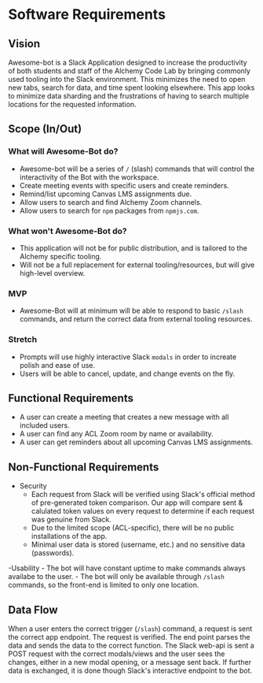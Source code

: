 # Software Requirements

## Vision

Awesome-bot is a Slack Application designed to increase the productivity of both students and staff of the Alchemy Code Lab by bringing commonly used tooling into the Slack environment.  This minimizes the need to open new tabs, search for data, and time spent looking elsewhere.  This app looks to minimize data sharding and the frustrations of having to search multiple locations for the requested information.

## Scope (In/Out)

### What will Awesome-Bot do?

  - Awesome-bot will be a series of `/` (slash) commands that will control the interactivity of the Bot with the workspace.
  - Create meeting events with specific users and create reminders.
  - Remind/list upcoming Canvas LMS assignments due.
  - Allow users to search and find Alchemy Zoom channels.
  - Allow users to search for `npm` packages from `npmjs.com`.

### What won't Awesome-Bot do?

  - This application will not be for public distribution, and is tailored to the Alchemy specific tooling.
  - Will not be a full replacement for external tooling/resources, but will give high-level overview.
  
### MVP
  
  - Awesome-Bot will at minimum will be able to respond to basic `/slash` commands, and return the correct data from external tooling resources.

### Stretch

  - Prompts will use highly interactive Slack `modals` in order to increate polish and ease of use.
  - Users will be able to cancel, update, and change events on the fly.

## Functional Requirements

  - A user can create a meeting that creates a new message with all included users.
  - A user can find any ACL Zoom room by name or availability.
  - A user can get reminders about all upcoming Canvas LMS assignments.
  
## Non-Functional Requirements

  - Security
      - Each request from Slack will be verified using Slack's official method of pre-generated token comparison.  Our app will compare sent & calulated token values on every request to determine if each request was genuine from Slack.  
      - Due to the limited scope (ACL-specific), there will be no public installations of the app.  
      - Minimal user data is stored (username, etc.) and no sensitive data (passwords).
      
  -Usability
      - The bot will have constant uptime to make commands always availabe to the user.
      - The bot will only be available through `/slash` commands, so the front-end is limited to only one location.

## Data Flow

When a user enters the correct trigger (`/slash`) command, a request is sent the correct app endpoint.  The request is verified.  The end point parses the data and sends the data to the correct function.  The Slack web-api is sent a POST request with the correct modals/views and the user sees the changes, either in a new modal opening, or a message sent back.  If further data is exchanged, it is done though Slack's interactive endpoint to the bot.


